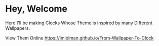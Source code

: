# Hey, Welcome
Here I'll be making Clocks Whose Theme is inspired by many Different Wallpapers.

View Them Online <a href="https://imlolman.github.io/From-Wallpaper-To-Clock">https://imlolman.github.io/From-Wallpaper-To-Clock</a>
